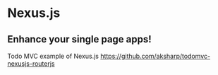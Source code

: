 Nexus.js
========

Enhance your single page apps!
--------------------
Todo MVC example of Nexus.js https://github.com/aksharp/todomvc-nexusjs-routerjs